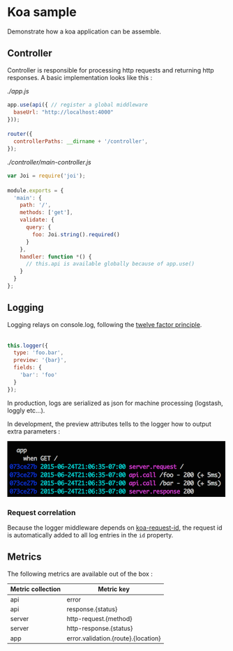 # Koa sample

Demonstrate how a koa application can be assemble.

## Controller

Controller is responsible for processing http requests and returning http responses.
A basic implementation looks like this :

*./app.js*

```js
app.use(api({ // register a global middleware
  baseUrl: "http://localhost:4000"
}));

router({
  controllerPaths: __dirname + '/controller',
});
```

*./controller/main-controller.js*

```js
var Joi = require('joi');

module.exports = {
  'main': {
    path: '/',
    methods: ['get'],
    validate: {
      query: {
        foo: Joi.string().required()
      }
    },
    handler: function *() {
      // this.api is available globally because of app.use()
    }
  }
};
```

## Logging

Logging relays on console.log, following the [twelve factor principle](http://12factor.net/logs).

```js

this.logger({
  type: 'foo.bar',
  preview: '{bar}',
  fields: {
    'bar': 'foo'
  }
});
```

In production, logs are serialized as json for machine processing (logstash, loggly etc...).

In development, the preview attributes tells to the logger how to output extra parameters :

![](https://github.com/dstendardi/koa-sample/blob/master/doc/img/logging.png)


### Request correlation

Because the logger middleware depends on [koa-request-id](https://github.com/segmentio/koa-request-id), the request id is automatically
added to all log entries in the `id` property.


## Metrics

The following metrics are available out of the box :

| Metric collection | Metric key                          |
| ------------------| ----------------------------------- |
| api               | error                               |
| api               | response.{status}                   |
| server            | http-request.{method}               |
| server            | http-response.{status}              |
| app               | error.validation.{route}.{location} |

